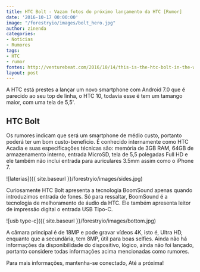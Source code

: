 ```yaml
---
title: HTC Bolt - Vazam fotos do próximo lançamento da HTC [Rumor]
date: '2016-10-17 00:00:00'
image: "/forestryio/images/bolt_hero.jpg"
author: zinenda
categories:
- Noticias
- Rumores
tags:
- HTC
- rumor
fontes: http://venturebeat.com/2016/10/14/this-is-the-htc-bolt-in-the-wild/
layout: post
---
```

A HTC está prestes a lançar um novo smartphone com Android 7.0 que é parecido ao seu top de linha, o HTC 10, todavia esse é tem um tamango maior, com uma tela de 5,5'.

##  HTC Bolt
Os rumores indicam que será um smartphone de médio custo, portanto poderá ter um bom custo-beneficio.
É conhecido internamente como HTC Acadia e suas especificações técnicas são: memória de 3GB RAM, 64GB de armazenamento interno, entrada MicroSD, tela de 5,5 polegadas Full HD e ele também não inclui entrada para auriculares 3.5mm assim como o iPhone 7.

![laterias]({{ site.baseurl }}/forestryio/images/sides.jpg)

Curiosamente HTC Bolt apresenta a tecnologia BoomSound apenas quando introduzimos entrada de fones. Só para ressaltar, BoomSound é a tecnologia de melhoramento de áudio da HTC. Ele também apresenta leitor de impressão digital o entrada USB Tipo-C.

![usb type-c]({{ site.baseurl }}/forestryio/images/bottom.jpg)

A câmara principal é de 18MP e pode gravar vídeos 4K, isto é, Ultra HD, enquanto que a secundária, tem 8MP, útil para boas selfies.
Ainda não há informações da disponibilidade do dispositivo, lógico, ainda não foi lançado, portanto considere todas informações acima mencionadas como rumores.

Para mais informações, mantenha-se conectado, Até a próxima!